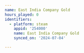 ```yaml
---
name: East India Company Gold
hours_played: 0
identifiers:
  - platform: steam
    appid: '254000'
    name: East India Company Gold
    synced_on: '2024-07-04'

---
```


